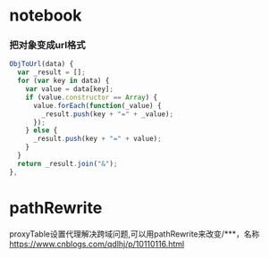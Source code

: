 # notebook

### 把对象变成url格式
```javascript
ObjToUrl(data) {
  var _result = [];
  for (var key in data) {
    var value = data[key];
    if (value.constructor == Array) {
      value.forEach(function(_value) {
        _result.push(key + "=" + _value);
      });
    } else {
      _result.push(key + "=" + value);
    }
  }
  return _result.join("&");
},
```
### 

# pathRewrite
proxyTable设置代理解决跨域问题,可以用pathRewrite来改变/***，名称
https://www.cnblogs.com/qdlhj/p/10110116.html
